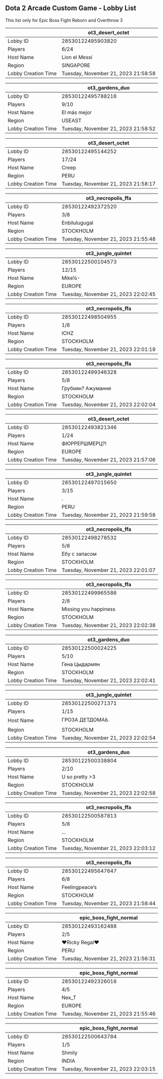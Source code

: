## Dota 2 Arcade Custom Game - Lobby List

This list only for Epic Boss Fight Reborn and Overthrow 3

|  | ot3_desert_octet |
| ------ | ------ |
| Lobby ID | 28530122495903820 |
| Players | 6/24 |
| Host Name | Lion el Messi |
| Region | SINGAPORE |
| Lobby Creation Time | Tuesday, November 21, 2023 21:58:58 |


|  | ot3_gardens_duo |
| ------ | ------ |
| Lobby ID | 28530122495788216 |
| Players | 9/10 |
| Host Name | El más mejor |
| Region | USEAST |
| Lobby Creation Time | Tuesday, November 21, 2023 21:58:52 |


|  | ot3_desert_octet |
| ------ | ------ |
| Lobby ID | 28530122495144252 |
| Players | 17/24 |
| Host Name | Creep |
| Region | PERU |
| Lobby Creation Time | Tuesday, November 21, 2023 21:58:17 |


|  | ot3_necropolis_ffa |
| ------ | ------ |
| Lobby ID | 28530122492372520 |
| Players | 3/8 |
| Host Name | Enbilulugugal |
| Region | STOCKHOLM |
| Lobby Creation Time | Tuesday, November 21, 2023 21:55:48 |


|  | ot3_jungle_quintet |
| ------ | ------ |
| Lobby ID | 28530122500104573 |
| Players | 12/15 |
| Host Name | Mike¼- |
| Region | EUROPE |
| Lobby Creation Time | Tuesday, November 21, 2023 22:02:45 |


|  | ot3_necropolis_ffa |
| ------ | ------ |
| Lobby ID | 28530122498504955 |
| Players | 1/8 |
| Host Name | ICHZ |
| Region | STOCKHOLM |
| Lobby Creation Time | Tuesday, November 21, 2023 22:01:19 |


|  | ot3_necropolis_ffa |
| ------ | ------ |
| Lobby ID | 28530122499346328 |
| Players | 5/8 |
| Host Name | Грубиян? Ажумання |
| Region | STOCKHOLM |
| Lobby Creation Time | Tuesday, November 21, 2023 22:02:04 |


|  | ot3_desert_octet |
| ------ | ------ |
| Lobby ID | 28530122493821346 |
| Players | 1/24 |
| Host Name | ФЮРРЕРШМЕРЦ?! |
| Region | EUROPE |
| Lobby Creation Time | Tuesday, November 21, 2023 21:57:06 |


|  | ot3_jungle_quintet |
| ------ | ------ |
| Lobby ID | 28530122497015650 |
| Players | 3/15 |
| Host Name | . |
| Region | PERU |
| Lobby Creation Time | Tuesday, November 21, 2023 21:59:58 |


|  | ot3_necropolis_ffa |
| ------ | ------ |
| Lobby ID | 28530122498278532 |
| Players | 5/8 |
| Host Name | Ебу с запасом |
| Region | STOCKHOLM |
| Lobby Creation Time | Tuesday, November 21, 2023 22:01:07 |


|  | ot3_necropolis_ffa |
| ------ | ------ |
| Lobby ID | 28530122499965586 |
| Players | 2/8 |
| Host Name | Missing you happiness |
| Region | STOCKHOLM |
| Lobby Creation Time | Tuesday, November 21, 2023 22:02:38 |


|  | ot3_gardens_duo |
| ------ | ------ |
| Lobby ID | 28530122500024225 |
| Players | 5/10 |
| Host Name | Гена Цыдармян |
| Region | STOCKHOLM |
| Lobby Creation Time | Tuesday, November 21, 2023 22:02:41 |


|  | ot3_jungle_quintet |
| ------ | ------ |
| Lobby ID | 28530122500271371 |
| Players | 1/15 |
| Host Name | ГРОЗА ДЕТДОМА♿ |
| Region | STOCKHOLM |
| Lobby Creation Time | Tuesday, November 21, 2023 22:02:54 |


|  | ot3_gardens_duo |
| ------ | ------ |
| Lobby ID | 28530122500338804 |
| Players | 2/10 |
| Host Name | U so pretty >3 |
| Region | STOCKHOLM |
| Lobby Creation Time | Tuesday, November 21, 2023 22:02:58 |


|  | ot3_necropolis_ffa |
| ------ | ------ |
| Lobby ID | 28530122500587813 |
| Players | 5/8 |
| Host Name | ... |
| Region | STOCKHOLM |
| Lobby Creation Time | Tuesday, November 21, 2023 22:03:12 |


|  | ot3_necropolis_ffa |
| ------ | ------ |
| Lobby ID | 28530122495647647 |
| Players | 6/8 |
| Host Name | Feelingpeace’s |
| Region | STOCKHOLM |
| Lobby Creation Time | Tuesday, November 21, 2023 21:58:44 |


|  | epic_boss_fight_normal |
| ------ | ------ |
| Lobby ID | 28530122493162488 |
| Players | 2/5 |
| Host Name | ♥Ricky Regal♥ |
| Region | PERU |
| Lobby Creation Time | Tuesday, November 21, 2023 21:56:31 |


|  | epic_boss_fight_normal |
| ------ | ------ |
| Lobby ID | 28530122492326016 |
| Players | 4/5 |
| Host Name | Nex_T |
| Region | EUROPE |
| Lobby Creation Time | Tuesday, November 21, 2023 21:55:46 |


|  | epic_boss_fight_normal |
| ------ | ------ |
| Lobby ID | 28530122500643784 |
| Players | 1/5 |
| Host Name | Shmily |
| Region | INDIA |
| Lobby Creation Time | Tuesday, November 21, 2023 22:03:15 |


